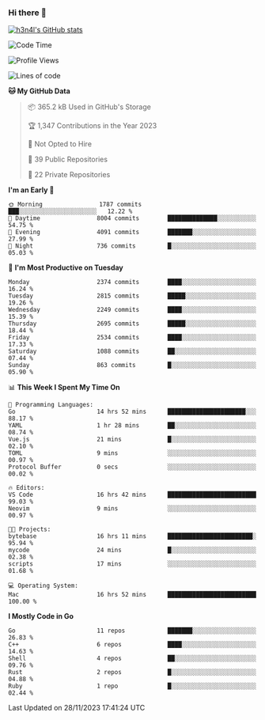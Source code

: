 ### Hi there 👋

[![h3n4l's GitHub stats](https://github-readme-stats.vercel.app/api?username=h3n4l&count_private=true&show_icons=true&theme=radical)](https://github.com/h3n4l/github-readme-stats)

<!--START_SECTION:waka-->
![Code Time](http://img.shields.io/badge/Code%20Time-1%2C738%20hrs%2046%20mins-blue)

![Profile Views](http://img.shields.io/badge/Profile%20Views-1-blue)

![Lines of code](https://img.shields.io/badge/From%20Hello%20World%20I%27ve%20Written-3.9%20million%20lines%20of%20code-blue)

**🐱 My GitHub Data** 

> 📦 365.2 kB Used in GitHub's Storage 
 > 
> 🏆 1,347 Contributions in the Year 2023
 > 
> 🚫 Not Opted to Hire
 > 
> 📜 39 Public Repositories 
 > 
> 🔑 22 Private Repositories 
 > 
**I'm an Early 🐤** 

```text
🌞 Morning                1787 commits        ███░░░░░░░░░░░░░░░░░░░░░░   12.22 % 
🌆 Daytime                8004 commits        ██████████████░░░░░░░░░░░   54.75 % 
🌃 Evening                4091 commits        ███████░░░░░░░░░░░░░░░░░░   27.99 % 
🌙 Night                  736 commits         █░░░░░░░░░░░░░░░░░░░░░░░░   05.03 % 
```
📅 **I'm Most Productive on Tuesday** 

```text
Monday                   2374 commits        ████░░░░░░░░░░░░░░░░░░░░░   16.24 % 
Tuesday                  2815 commits        █████░░░░░░░░░░░░░░░░░░░░   19.26 % 
Wednesday                2249 commits        ████░░░░░░░░░░░░░░░░░░░░░   15.39 % 
Thursday                 2695 commits        █████░░░░░░░░░░░░░░░░░░░░   18.44 % 
Friday                   2534 commits        ████░░░░░░░░░░░░░░░░░░░░░   17.33 % 
Saturday                 1088 commits        ██░░░░░░░░░░░░░░░░░░░░░░░   07.44 % 
Sunday                   863 commits         █░░░░░░░░░░░░░░░░░░░░░░░░   05.90 % 
```


📊 **This Week I Spent My Time On** 

```text
💬 Programming Languages: 
Go                       14 hrs 52 mins      ██████████████████████░░░   88.17 % 
YAML                     1 hr 28 mins        ██░░░░░░░░░░░░░░░░░░░░░░░   08.74 % 
Vue.js                   21 mins             █░░░░░░░░░░░░░░░░░░░░░░░░   02.10 % 
TOML                     9 mins              ░░░░░░░░░░░░░░░░░░░░░░░░░   00.97 % 
Protocol Buffer          0 secs              ░░░░░░░░░░░░░░░░░░░░░░░░░   00.02 % 

🔥 Editors: 
VS Code                  16 hrs 42 mins      █████████████████████████   99.03 % 
Neovim                   9 mins              ░░░░░░░░░░░░░░░░░░░░░░░░░   00.97 % 

🐱‍💻 Projects: 
bytebase                 16 hrs 11 mins      ████████████████████████░   95.94 % 
mycode                   24 mins             █░░░░░░░░░░░░░░░░░░░░░░░░   02.38 % 
scripts                  17 mins             ░░░░░░░░░░░░░░░░░░░░░░░░░   01.68 % 

💻 Operating System: 
Mac                      16 hrs 52 mins      █████████████████████████   100.00 % 
```

**I Mostly Code in Go** 

```text
Go                       11 repos            ███████░░░░░░░░░░░░░░░░░░   26.83 % 
C++                      6 repos             ████░░░░░░░░░░░░░░░░░░░░░   14.63 % 
Shell                    4 repos             ██░░░░░░░░░░░░░░░░░░░░░░░   09.76 % 
Rust                     2 repos             █░░░░░░░░░░░░░░░░░░░░░░░░   04.88 % 
Ruby                     1 repo              █░░░░░░░░░░░░░░░░░░░░░░░░   02.44 % 
```




 Last Updated on 28/11/2023 17:41:24 UTC
<!--END_SECTION:waka-->

